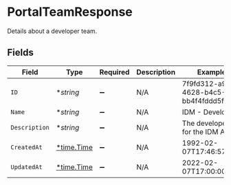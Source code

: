 # PortalTeamResponse

Details about a developer team.


## Fields

| Field                                      | Type                                       | Required                                   | Description                                | Example                                    |
| ------------------------------------------ | ------------------------------------------ | ------------------------------------------ | ------------------------------------------ | ------------------------------------------ |
| `ID`                                       | **string*                                  | :heavy_minus_sign:                         | N/A                                        | 7f9fd312-a987-4628-b4c5-bb4f4fddd5f7       |
| `Name`                                     | **string*                                  | :heavy_minus_sign:                         | N/A                                        | IDM - Developers                           |
| `Description`                              | **string*                                  | :heavy_minus_sign:                         | N/A                                        | The developers for the IDM API.            |
| `CreatedAt`                                | [*time.Time](https://pkg.go.dev/time#Time) | :heavy_minus_sign:                         | N/A                                        | 1992-02-07T17:46:57.52Z                    |
| `UpdatedAt`                                | [*time.Time](https://pkg.go.dev/time#Time) | :heavy_minus_sign:                         | N/A                                        | 2022-02-07T17:00:00.52Z                    |